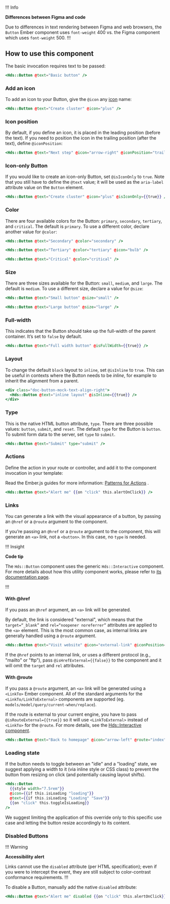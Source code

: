 !!! Info

**Differences between Figma and code**

Due to differences in text rendering between Figma and web browsers, the `Button` Ember component uses `font-weight` 400 vs. the Figma component which uses `font-weight` 500.
!!!

## How to use this component

The basic invocation requires text to be passed:

```handlebars
<Hds::Button @text="Basic button" />
```

### Add an icon

To add an icon to your Button, give the `@icon` any [icon](/icons/library) name:

```handlebars
<Hds::Button @text="Create cluster" @icon="plus" />
```

### Icon position

By default, if you define an icon, it is placed in the leading position (before the text). If you need to position the icon in the trailing position (after the text), define `@iconPosition`:

```handlebars
<Hds::Button @text="Next step" @icon="arrow-right" @iconPosition="trailing" />
```

### Icon-only Button


If you would like to create an icon-only Button, set `@isIconOnly` to `true`. Note that you still have to define the `@text` value; it will be used as the `aria-label` attribute value on the `Button` element.

```handlebars
<Hds::Button @text="Create cluster" @icon="plus" @isIconOnly={{true}} />
```

### Color

There are four available colors for the Button: `primary`, `secondary`, `tertiary`, and `critical`. The default is `primary`. To use a different color, declare another value for `@color`:

```handlebars
<Hds::Button @text="Secondary" @color="secondary" />
```

```handlebars
<Hds::Button @text="Tertiary" @color="tertiary" @icon="bulb" />
```

```handlebars
<Hds::Button @text="Critical" @color="critical" />
```

### Size

There are three sizes available for the Button: `small`, `medium`, and `large`. The default is `medium`. To use a different size, declare a value for `@size`:

```handlebars
<Hds::Button @text="Small button" @size="small" />
```

```handlebars
<Hds::Button @text="Large button" @size="large" />
```

### Full-width

This indicates that the Button should take up the full-width of the parent container. It’s set to `false` by default.

```handlebars
<Hds::Button @text="Full width button" @isFullWidth={{true}} />
```

### Layout

To change the default `block` layout to `inline`, set `@isInline` to `true`. This can be useful in contexts where the Button needs to be <em>inline</em>, for example to inherit the alignment from a parent.

```handlebars
<div class="doc-button-mock-text-align-right">
  <Hds::Button @text="inline layout" @isInline={{true}} />
</div>
```

### Type

This is the native HTML button attribute, `type`. There are three possible values: `button`, `submit`, and `reset`. The default `type` for the Button is `button`. To submit form data to the server, set `type` to `submit`.

```handlebars
<Hds::Button @text="Submit" type="submit" />
```

### Actions

Define the action in your route or controller, and add it to the component invocation in your template:

Read the Ember.js guides for more information: [Patterns for Actions](https://guides.emberjs.com/release/in-depth-topics/patterns-for-actions/) .

```handlebars
<Hds::Button @text="Alert me" {{on "click" this.alertOnClick}} />
```

### Links

You can generate a link with the visual appearance of a button, by passing an `@href` or a `@route` argument to the component.

If you’re passing an `@href` or a `@route` argument to the component, this will generate an `<a>` link, not a `<button>`. In this case, no `type` is needed.

!!! Insight

**Code tip**

The `Hds::Button` component uses the generic `Hds::Interactive` component. For more details about how this utility component works, please refer to [its documentation page](/utilities/interactive).

!!!

#### With @href

If you pass an `@href` argument, an `<a>` link will be generated.

By default, the link is considered "external", which means that the `target=“_blank”` and `rel=“noopener noreferrer”` attributes are applied to the `<a>` element. This is the most common case, as internal links are generally handled using a `@route` argument.

```handlebars
<Hds::Button @text="Visit website" @icon="external-link" @iconPosition="trailing" @href="https://hashicorp.com" />
```

If the `@href` points to an internal link, or uses a different protocol (e.g., "mailto" or "ftp"), pass `@isHrefExternal={{false}}` to the component and it will omit the `target` and `rel` attributes.

#### With @route

If you pass a `@route` argument, an `<a>` link will be generated using a `<LinkTo>` Ember component. All of the standard arguments for the `<LinkTo/LinkToExternal>` components are supported (eg. `models/model/query/current-when/replace`).

If the route is external to your current engine, you have to pass `@isRouteExternal={{true}}` so it will use `<LinkToExternal>` instead of `<LinkTo>` for the `@route`. For more details, see the [Hds::Interactive component](/utilities/interactive).

```handlebars
<Hds::Button @text="Back to homepage" @icon="arrow-left" @route="index" />
```

### Loading state

If the button needs to toggle between an "idle" and a "loading" state, we suggest applying a width to it (via inline style or CSS class) to prevent the button from resizing on click (and potentially causing layout shifts).

```handlebars
<Hds::Button
  {{style width="7.5rem"}}
  @icon={{if this.isLoading "loading"}}
  @text={{if this.isLoading "Loading" "Save"}}
  {{on "click" this.toggleIsLoading}}
/>
```

We suggest limiting the application of this override only to this specific use case and letting the button resize accordingly to its content.

### Disabled Buttons

!!! Warning

**Accessibility alert**

Links cannot use the `disabled` attribute (per HTML specification); even if you were to intercept the event, they are still subject to color-contrast conformance requirements.
!!!

To disable a Button, manually add the native `disabled` attribute:

```handlebars
<Hds::Button @text="Alert me" disabled {{on "click" this.alertOnClick}} />
```
